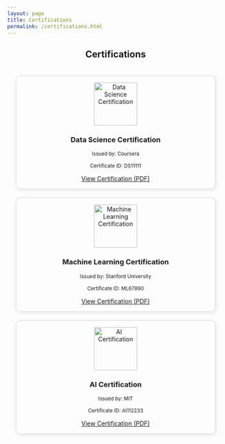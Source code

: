 ```yaml
---
layout: page
title: Certifications
permalink: /certifications.html
---
```


<h2 style="text-align: center;">Certifications</h2>

<div style="display: grid; grid-template-columns: repeat(auto-fit, minmax(250px, 1fr)); gap: 20px; justify-content: center; align-items: center; padding: 20px;">

  <div style="text-align: center; border: 1px solid #ddd; padding: 15px; border-radius: 10px; box-shadow: 2px 2px 10px rgba(0, 0, 0, 0.1);">
    <img src="{% raw %}{{ "/assets/img/ds.jpg" | relative_url }}{% endraw %}" width="100" alt="Data Science Certification">
    <h3>Data Science Certification</h3>
    <p><small>Issued by: Coursera</small></p>
    <p><small>Certificate ID: DS11111</small></p>
    <a href="pdf/data-science.pdf" target="_blank">View Certification (PDF)</a>
  </div>

  <div style="text-align: center; border: 1px solid #ddd; padding: 15px; border-radius: 10px; box-shadow: 2px 2px 10px rgba(0, 0, 0, 0.1);">
    <img src="{% raw %}{{ "/assets/img/ml_logo.jpg" | relative_url }}{% endraw %}" width="100" alt="Machine Learning Certification">
    <h3>Machine Learning Certification</h3>
    <p><small>Issued by: Stanford University</small></p>
    <p><small>Certificate ID: ML67890</small></p>
    <a href="pdf/machine-learning.pdf" target="_blank">View Certification (PDF)</a>
  </div>

  <div style="text-align: center; border: 1px solid #ddd; padding: 15px; border-radius: 10px; box-shadow: 2px 2px 10px rgba(0, 0, 0, 0.1);">
    <img src="{% raw %}{{ "/assets/img/ai_logo.jpg" | relative_url }}{% endraw %}" width="100" alt="AI Certification">
    <h3>AI Certification</h3>
    <p><small>Issued by: MIT</small></p>
    <p><small>Certificate ID: AI112233</small></p>
    <a href="pdf/ai-certification.pdf" target="_blank">View Certification (PDF)</a>
  </div>

</div>
